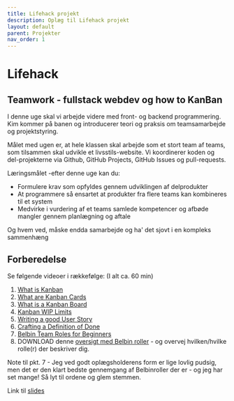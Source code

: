 ```yaml
---
title: Lifehack projekt
description: Oplæg til Lifehack projekt
layout: default
parent: Projekter
nav_order: 1
---
```


# Lifehack

## Teamwork - fullstack webdev og how to KanBan

I denne uge skal vi arbejde videre med front- og backend programmering. Kim kommer på banen og introducerer teori og praksis om teamsamarbejde og projektstyring.

Målet med ugen er, at hele klassen skal arbejde som et stort team af teams, som tilsammen skal udvikle et livsstils-website. Vi koordinerer koden og del-projekterne via Github, GitHub Projects, GitHub Issues og pull-requests.

Læringsmålet -efter denne uge kan du:

- Formulere krav som opfyldes gennem udviklingen af delprodukter
- At programmere så ensartet at produkter fra flere teams kan kombineres til et system
- Medvirke i vurdering af et teams samlede kompetencer og afbøde mangler gennem planlægning og aftale

Og hvem ved, måske endda samarbejde og ha' det sjovt i en kompleks sammenhæng

## Forberedelse

Se følgende videoer i rækkefølge: (I alt ca. 60 min)

1. [What is Kanban](https://www.youtube.com/watch?t=1&v=iVaFVa7HYj4)
2. [What are Kanban Cards](https://www.youtube.com/watch?t=1&v=PxXdcQrPIUI)
3. [What is a Kanban Board](https://www.youtube.com/watch?t=1&v=Bcid33tgq8A)
4. [Kanban WIP Limits](https://www.youtube.com/watch?t=1&v=zEJn6eQO6FE)
5. [Writing a good User Story](https://www.youtube.com/watch?t=1&v=7hoGqhb6qAs)
6. [Crafting a Definition of Done](https://www.youtube.com/watch?t=1&v=2MD5onpE6jg)
7. [Belbin Team Roles for Beginners](https://www.youtube.com/watch?t=1&v=oplI3Dg68es)
8. DOWNLOAD denne [oversigt med Belbin roller](./docs/B_roles.pdf) - og overvej hvilken/hvilke rolle(r) der beskriver dig.

Note til pkt. 7 - Jeg ved godt oplægsholderens form er lige lovlig pudsig, men det er den klart bedste gennemgang af Belbinroller der er - og jeg har set mange! Så lyt til ordene og glem stemmen.

Link til [slides](./docs/KANBAN%202E23.pptx)
